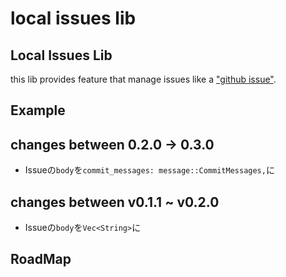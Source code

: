 # local issues lib

## Local Issues Lib

this lib provides feature that manage issues like a ["github issue"](https://github.com/Uliboooo/local_issues_lib/issues).

## Example



## changes between 0.2.0 -> 0.3.0

- Issueの`body`を`commit_messages: message::CommitMessages,`に

## changes between v0.1.1 ~ v0.2.0

- Issueの`body`を`Vec<String>`に


## RoadMap
